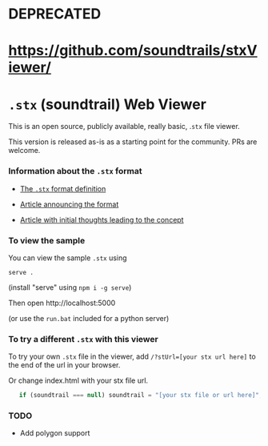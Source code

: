 # DEPRECATED
# https://github.com/soundtrails/stxViewer/

# `.stx` (soundtrail) Web Viewer


This is an open source, publicly available, really basic, .`stx` file viewer.

This version is released as-is as a starting point for the community.
PRs are welcome.

### Information about the `.stx` format

* [The `.stx` format definition](./stxFormatDefinition.md)

* [Article announcing the format](https://medium.com/@medi.muse/introducing-the-new-sound-trail-data-format-66a7d6454efc?source=friends_link&sk=20b65cec44a97735fefd2d6d4bce201e)

* [Article with initial thoughts leading to the concept](https://medium.com/@medi.muse/why-soundtrails-version-2-0-may-be-adopting-kml-as-its-format-for-geospacial-audio-experiences-d74b54b213cb?source=friends_link&sk=b20fd6a7e427348a9d2a6fc858d34a23)

### To view the sample

You can view the sample `.stx` using

```
serve .
```

(install "serve" using `npm i -g serve`)

Then open http://localhost:5000


(or use the `run.bat` included for a python server)


### To try a different `.stx` with this viewer

To try your own `.stx` file in the viewer, add `/?stUrl=[your stx url here]` to the end of the url in your browser.

Or change index.html with your stx file url.

```javascript
   if (soundtrail === null) soundtrail = "[your stx file or url here]";
```


### TODO

* Add polygon support

